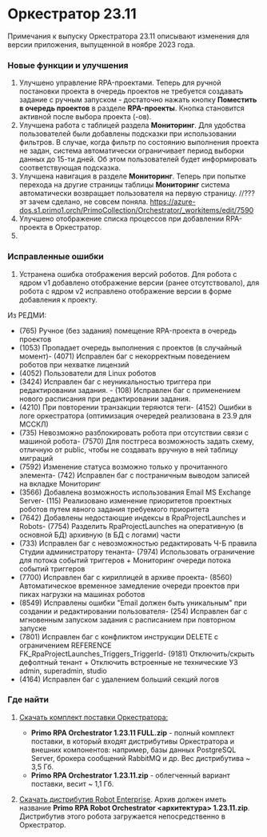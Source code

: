 # Оркестратор 23.11

Примечания к выпуску Оркестратора 23.11 описывают изменения для версии приложения, выпущенной в ноябре 2023 года.

### Новые функции и улучшения

1. Улучшено управление RPA-проектами. Теперь для ручной постановки проекта в очередь проектов не требуется создавать задание с ручным запуском - достаточно нажать кнопку **Поместить в очередь проектов** в разделе **RPA-проекты**. Кнопка становится активной после выбора проекта (-ов). 
2. Улучшена работа с таблицей раздела **Мониторинг**. Для удобства пользователей были добавлены подсказки при использовании фильтров. В случае, когда фильтр по состоянию выполнения проекта не задан, система автоматически ограничивает период выборки данных до 15-ти дней. Об этом пользователей будет информировать соответствующая подсказка. 
3. Улучшена навигация в разделе **Мониторинг**. Теперь при попытке перехода на другие страницы таблицы **Мониторинг** система автоматически возвращает пользователя на первую страницу. 
//??? эт зачем сделано, не совсем поняла.  https://azure-dos.s1.primo1.orch/PrimoCollection/Orchestrator/_workitems/edit/7590
4. Улучшено отображение списка процессов при добавлении RPA-проекта в Оркестратор. 
5. 


### Исправленные ошибки

1. Устранена ошибка отображения версий роботов. Для робота с ядром v1 добавлено отображение версии (ранее отсутствовало), для робота с ядром v2 исправлено отображение версии в форме добавления к проекту.


Из РЕДМИ:

- (765) Ручное (без задания) помещение RPA-проекта в очередь проектов
- (1053) Пропадает очередь выполнения с проектов (в случайный момент)- (4071) Исправлен баг с некорректным поведением роботов при нехватке лицензий
- (4052) Пользователи для Linux роботов
- (3424) Исправлен баг с неуникальностью триггера при редактировании задания. - (108) Исправлен баг с применением нового расписания при редактировании задания.
- (4210) При повторении транзакции теряются теги- (4152) Ошибки в логе оркестратора (оптимизация очередей реализована в 23.9 для МССКЛ) 
- (735) Невозможно разблокировать робота при отсутствии связи с машиной робота- (7570) Для постгреса возможность задать схему, отличную от public, чтобы не создавать вручную в ней таблицу миграций
- (7592) Изменение статуса возможно только у прочитанного элемента- (742) Исправлен баг с постраничным выводом записей на вкладке Мониторинг
- (3566) Добавлена возможность использования Email MS Exchange Server- (115) Реализовано изменение приоритетов проектных роботов путем явного задания требуемого приоритета
- (7642) Добавлены недостающие индексы в RpaProjectLaunches и Robots- (7754) Разделить RpaProjectLaunches на оперативную (в основной БД) архивную (в БД с логами) части
- (733) Исправлен баг с невозможностью редактировать Ч-Б правила Студии администратору тенанта- (7974) Использовать ограничение для потока событий триггеров + Мониторинг очереди потока событий триггеров
- (7700) Исправлен баг с кириллицей в архиве проекта- (8560) Автоматическое временное замедление очереди проектов при пиках нагрузки на машинах роботов
- (8549) Исправлены ошибки "Email должен быть уникальным" при создании и редактировании пользователя- (254) Исправлен баг с мгновенным запуском задания с расписанием при повторном запуске
- (7801) Исправлен баг с конфликтом инструкции DELETE с ограничением REFERENCE FK_RpaProjectLaunches_Triggers_TriggerId- (9181) Отключить/скрыть дефолтный тенант + Отключить встроенные не технические УЗ admin, superadmin, studio
- (4164) Исправлен баг с удалением больший секций логов




### Где найти
1. [Скачать комплект поставки Оркестратора:](https://disk.primo-rpa.ru/index.php/s/primo?path=%2FRelease%2FOrchestrator)
    * **Primo RPA Orchestrator 1.23.11 FULL.zip** - полный комплект поставки, в который входят дистрибутивы Оркестратора и внешних компонентов: например, базы данных PostgreSQL Server, брокера сообщений RabbitMQ и др. Вес дистрибутива ~ 3,5 Гб.
    * **Primo RPA Orchestrator 1.23.11.zip** - облегченный вариант поставки, весит ~ 1,1 Гб.

2. [Скачать дистрибутив Robot Enterprise](https://disk.primo-rpa.ru/index.php/s/primo?path=%2FRelease%2FRobot). Архив должен иметь название **Primo RPA Robot Orchestrator <архитектура> 1.23.11.zip**. Дистрибутив этого робота загружается непосредственно в Оркестратор.
